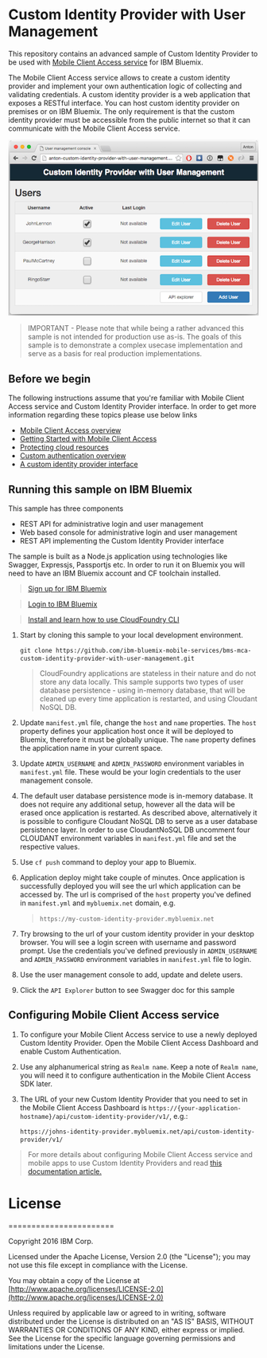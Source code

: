 # Custom Identity Provider with User Management

This repository contains an advanced sample of Custom Identity Provider to be used with [Mobile Client Access service](https://console.ng.bluemix.net/docs/services/mobileaccess/overview.html) for IBM Bluemix. 

The Mobile Client Access service allows to create a custom identity provider and implement your own authentication logic of collecting and validating credentials. A custom identity provider is a web application that exposes a RESTful interface. You can host custom identity provider on premises or on IBM Bluemix. The only requirement is that the custom identity provider must be accessible from the public internet so that it can communicate with the Mobile Client Access service.

![image](console-screenshot.png)

> IMPORTANT - Please note that while being a rather advanced this sample is not intended for production use as-is. The goals of this sample is to demonstrate a complex usecase implementation and serve as a basis for real production implementations. 

## Before we begin

The following instructions assume that you're familiar with Mobile Client Access service and Custom Identity Provider interface. In order to get more information regarding these topics please use below links

* [Mobile Client Access overview](https://console.ng.bluemix.net/docs/services/mobileaccess/overview.html)
* [Getting Started with Mobile Client Access](https://console.ng.bluemix.net/docs/services/mobileaccess/getting-started.html)
* [Protecting cloud resources](https://console.ng.bluemix.net/docs/services/mobileaccess/protecting-resources.html)
* [Custom authentication overview](https://console.ng.bluemix.net/docs/services/mobileaccess/custom-auth.html)
* [A custom identity provider interface](https://console.ng.bluemix.net/docs/services/mobileaccess/custom-auth-identity-provider.html)

## Running this sample on IBM Bluemix

This sample has three components

* REST API for administrative login and user management
* Web based console for administrative login and user management
* REST API implementing the Custom Identity Provider interface

The sample is built as a Node.js application using technologies like Swagger, Expressjs, Passportjs etc. In order to run it on Bluemix you will need to have an IBM Bluemix account and CF toolchain installed. 

> [Sign up for IBM Bluemix](https://console.ng.bluemix.net/registration)

> [Login to IBM Bluemix](https://console.ng.bluemix.net/login)

> [Install and learn how to use CloudFoundry CLI](https://github.com/cloudfoundry/cli)

1. Start by cloning this sample to your local development environment.

	```
	git clone https://github.com/ibm-bluemix-mobile-services/bms-mca-custom-identity-provider-with-user-management.git
	```
	> CloudFoundry applications are stateless in their nature and do not store any data locally. This sample supports two types of user database persistence - using in-memory database, that will be cleaned up every time application is restarted, and using Cloudant NoSQL DB. 

1. Update `manifest.yml` file, change the `host` and `name` properties. The `host` property defines your application host once it will be deployed to Bluemix, therefore it must be globally unique. The `name` property defines the application name in your current space. 

1. Update `ADMIN_USERNAME` and `ADMIN_PASSWORD` environment variables in `manifest.yml` file. These would be your login credentials to the user management console. 

1. The default user database persistence mode is in-memory database. It does not require any additional setup, however all the data will be erased once application is restarted. As described above, alternatively it is possible to configure Cloudant NoSQL DB to serve as a user database persistence layer. In order to use CloudantNoSQL DB uncomment four CLOUDANT environment variables in `manifest.yml` file and set the respective values. 

1. Use `cf push` command to deploy your app to Bluemix. 

1. Application deploy might take couple of minutes. Once application is successfully deployed you will see the url which application can be accessed by. The url is comprised of the `host` property you've defined in `manifest.yml` and `mybluemix.net` domain, e.g. 

	> `https://my-custom-identity-provider.mybluemix.net`
	
1.  Try browsing to the url of your custom identity provider in your desktop browser. You will see a login screen with username and password prompt. Use the credentials you've defined previously in `ADMIN_USERNAME` and `ADMIN_PASSWORD` environment variables in `manifest.yml` file to login. 

1. Use the user management console to add, update and delete users. 

1. Click the `API Explorer` button to see Swagger doc for this sample 

## Configuring Mobile Client Access service 

1. To configure your Mobile Client Access service to use a newly deployed Custom Identity Provider. Open the Mobile Client Access Dashboard and enable Custom Authentication. 

1. Use any alphanumerical string as `Realm name`. Keep a note of `Realm name`, you will need it to configure authentication in the Mobile Client Access SDK later. 
 
1. The URL of your new Custom Identity Provider that you need to set in the Mobile Client Access Dashboard is `https://{your-application-hostname}/api/custom-identity-provider/v1/`, e.g.:

	```
	https://johns-identity-provider.mybluemix.net/api/custom-identity-provider/v1/
	```


> For more details about configuring Mobile Client Access service and mobile apps to use Custom Identity Providers and read [this documentation article. ](https://console.ng.bluemix.net/docs/services/mobileaccess/custom-auth-config-mca.html)
	

# License
=======================

Copyright 2016 IBM Corp.

Licensed under the Apache License, Version 2.0 (the "License"); you may not use this file except in compliance with the License. 


You may obtain a copy of the License at [http://www.apache.org/licenses/LICENSE-2.0](http://www.apache.org/licenses/LICENSE-2.0)

Unless required by applicable law or agreed to in writing, software distributed under the License is distributed on an "AS IS" BASIS, WITHOUT WARRANTIES OR CONDITIONS OF ANY KIND, either express or implied. See the License for the specific language governing permissions and limitations under the License.


